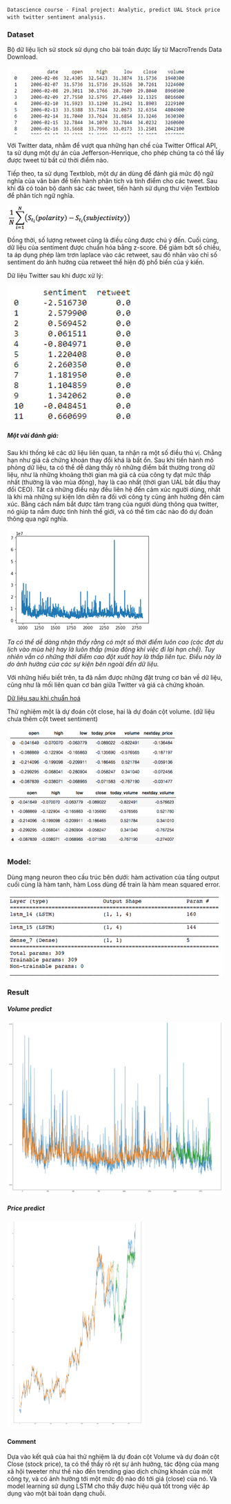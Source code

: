 ``Datascience course - Final project: Analytic, predict UAL Stock price with twitter sentiment analysis.``

### Dataset 	

Bộ dữ liệu lịch sử stock sử dụng cho bài toán được lấy từ MacroTrends Data Download.

![](screenshoot/1.png)

Với Twitter data, nhằm để vượt qua những hạn chế của Twitter Offical API,  ta sử dụng một dự án của Jefferson-Henrique, cho phép chúng ta có thể lấy được tweet từ bất cứ thời điểm nào.

Tiếp theo, ta sử dụng Textblob, một dự án dùng để đánh giá mức độ ngữ nghĩa của văn bản để tiến hành phân tích và tính điểm cho các tweet. Sau khi đã có toàn bộ danh sác các tweet, tiến hành sử dụng thư viện Textblob để phân tích ngữ nghĩa. 

![](screenshoot/2.png)

Đồng thời, số lượng retweet cũng là điều cũng được chú ý đến. Cuối cùng, dữ liệu của sentiment được chuẩn hóa bằng z-score. Để giảm bớt số chiều, ta áp dụng phép làm trơn laplace vào các retweet, sau đó nhân vào chỉ số sentiment do ảnh hưởng của retweet thể hiện độ phổ biến của ý kiến.

Dữ liệu Twitter sau khi được xử lý:

![](screenshoot/3.png)

##### Một vài đánh giá:

Sau khi thống kê các dữ liệu liên quan, ta nhận ra một số điều thú vị. Chẳng hạn như giá cả chứng khoán thay đổi khá là bất ổn. Sau khi tiến hành mô phỏng dữ liệu, ta có thể dễ dàng thấy rõ những điểm bất thường trong dữ liệu, như là những khoảng thời gian mà giá cả của công ty đạt mức thấp nhất (thường là vào mùa đông), hay là cao nhất (thời gian UAL bắt đầu thay đổi CEO). Tất cả những điều này đều liên hệ đến cảm xúc người dùng, nhất là khi mà những sự kiện lớn diễn ra đối với công ty cũng ảnh hưởng đến cảm xúc. Bằng cách nắm bắt được tâm trạng của người dùng thông qua twitter, nó giúp ta nắm được tình hình thế giới, và có thể tìm các nào đó dự đoán thông qua ngữ nghĩa.

![](screenshoot/6.png)

*Ta có thể dễ dàng nhận thấy rằng có một số thời điểm luôn cao (các đợt du lịch vào mùa hè) hay là*
*luôn thấp (mùa đông khi việc đi lại hạn chế). Tuy nhiên vẫn có những thời điểm cao đột xuất hay là*
*thấp liên tục. Điều này là do ảnh hưởng của các sự kiện bên ngoài đến dữ liệu.*

Với những hiểu biết trên, ta đã nắm được những đặt trưng cơ bản về dữ liệu, cũng như là mối liên quan
cơ bản giữa Twitter và giá cả chứng khoán.

<u>Dữ liệu sau khi chuẩn hoá</u>

Thử nghiệm một là dự đoán cột close, hai là dự đoán cột volume. (dữ liệu chưa thêm cột tweet
sentiment)

![](screenshoot/7.png)

### Model: 	

Dùng mạng neuron theo cấu trúc bên dưới: hàm activation của tầng output cuối cùng là hàm tanh, hàm Loss dùng để train là hàm mean squared error.

![](screenshoot/8.png)

### Result 	

##### Volume predict 	

![](screenshoot/9.png)

##### Price predict 	

![](screenshoot/10.png)



#### Comment 	

Dựa vào kết quả của hai thử nghiệm là dự đoán cột Volume và dự đoán cột Close (stock price), ta có thể thấy rõ rệt sự ảnh hưởng, tác động của mạng xã hội tweeter như thế nào đến trending giao dịch chứng khoán của một công ty, và có ảnh hưởng tới một mức độ nào đó tới giá (close) của nó. Và model learning sử dụng LSTM cho thấy được hiệu quả tốt trong việc áp dụng vào một bài toán dạng chuỗi.
